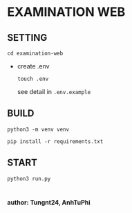# EXAMINATION WEB

## SETTING
 ``` cd examination-web ```
 - create .env

   ``` touch .env ```

   see detail in ```.env.example```

## BUILD

 ```python3 -m venv venv```

 ```pip install -r requirements.txt```

## START

 ```python3 run.py```

# 
#### author: Tungnt24, AnhTuPhi
